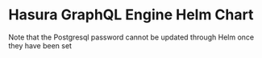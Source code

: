 # Hasura GraphQL Engine Helm Chart

Note that the Postgresql password cannot be updated through Helm once they have been set
